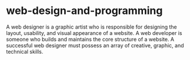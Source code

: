 # web-design-and-programming
A web designer is a graphic artist who is responsible for designing the layout, usability, and visual appearance of a website. A web developer is someone who builds and maintains the core structure of a website. A successful web designer must possess an array of creative, graphic, and technical skills.
